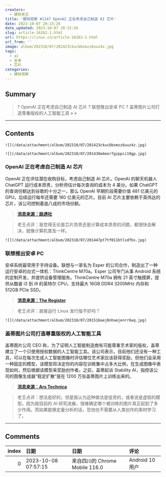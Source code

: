 ```yaml
---
creators:
  - 硬核老王
title: '硬核观察 #1147 OpenAI 正在考虑自己制造 AI 芯片'
date: 2023-10-07 20:15:26
date_updated: 2023-10-07 20:15:26
slug: article-16262-1.html
url: https://linux.cn/article-16262-1.html
url_from: ''
image: album/202310/07/201423ckucbbxmzz6uuz4z.jpg
tags:
  - ai
  - 安卓
  - 芯片
categories:
  - 硬核观察
---
```


## Summary

> ? OpenAI 正在考虑自己制造 AI 芯片
> ? 联想推出安卓 PC
> ? 盖蒂图片公司打造尊重版权的人工智能工具
> » 
> »

***

<!-- more -->

## Contents

`![](/data/attachment/album/202310/07/201423ckucbbxmzz6uuz4z.jpg)`

`![](/data/attachment/album/202310/07/201436m4eor7gzppci19gp.jpg)`

### OpenAI 正在考虑自己制造 AI 芯片

OpenAI 正在评估潜在收购目标，考虑自己制造 AI 芯片。OpenAI 的聊天机器人 ChatGPT 运行成本昂贵，分析师估计每次查询的成本为 4 美分。如果 ChatGPT 的查询份额达到谷歌的十分之一，那么 OpenAI 早期阶段需要价值 481 亿美元的 GPU，后续运行每年还需要 160 亿美元的芯片。目前 AI 芯片主要依赖于英伟达的芯片，该公司控制着逾八成的市场份额。

> 
> **[消息来源：路透社](https://www.reuters.com/technology/chatgpt-owner-openai-is-exploring-making-its-own-ai-chips-sources-2023-10-06/)**
> 
> 
> 

> 
> 老王点评：我觉得无论是芯片昂贵还是计算成本昂贵的问题，都很快会解决，就像计算机普及一样。
> 
> 
> 

`![](/data/attachment/album/202310/07/201447pt7tf011btlsdfbs.jpg)`

### 联想推出安卓 PC

安卓系统最常用于手持设备。联想与一家名为 Esper 的公司合作，制造出了一种运行安卓的台式一体机：ThinkCentre M70a。Esper 公司专门从事 Android 系统的定制开发，并提供设备管理服务。ThinkCentre M70a 拥有 21 英寸触摸屏，提供从酷睿 i3 到 i9 的英特尔 CPU，支持最大 16GB DDR4 3200MHz 内存和 512GB PCIe SSD。

> 
> **[消息来源：The Register](https://www.theregister.com/2023/10/06/lenovo_esper_android_pcs/)**
> 
> 
> 

> 
> 老王点评：直接运行 Linux 发行版不好吗？
> 
> 
> 

`![](/data/attachment/album/202310/07/201516aej0nhaejenrr6aq.jpg)`

### 盖蒂图片公司打造尊重版权的人工智能工具

盖蒂图片公司 CEO 称，为了证明人工智能制造商有可能尊重艺术家的版权，盖蒂建立了一个只使用授权数据的人工智能工具。该公司表示，目前他们还没有一种工具，可以在每次生成人工智能图像时评估哪位艺术家应该获得奖励，但他们会采用一种固定的模型，该模型将决定你的内容在训练集中占多大比例，在生成图像中表现如何，然后根据该模型来奖励创作者。之前，盖蒂起诉 Stability AI，指控该公司的图像生成器“稳定扩散”是在 1200 万张盖蒂图片上训练出来的。

> 
> **[消息来源：Ars Technica](https://arstechnica.com/tech-policy/2023/10/getty-images-built-a-socially-responsible-ai-tool-that-rewards-artists/)**
> 
> 
> 

> 
> 老王点评：想法是好的，但是我认为这种做法是徒劳的，或者说是虚假的模型。因为就目前的 AI 研究进展，很难确定哪个被训练的图片真正起到了多少作用。而如果能够定量分析的话，恐怕也不需要从人类创作的素材学习了。
> 
> 
>

***

## Comments

|   index | 日期                | 日期                                           | 评论                                  |
|--------:|:--------------------|:-----------------------------------------------|:--------------------------------------|
|       0 | 2023-10-08 07:57:15 | 来自四川的 Chrome Mobile 116.0|Android 10 用户 | 2023了，android-x86的灵车还有人上呢？ |
